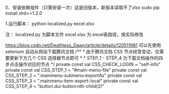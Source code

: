 
0、安装依赖组件（只需安装一次）这是旧版本，新版本读取不了xlsx
sudo pip install xlrd==1.2.0

1.运行脚本：
python localized.py excel.xlsx

注：
localized.py 为脚本文件
excel.xlsx 为 excel表路径，按实际修改

https://blog.csdn.net/Deathless_Dawn/article/details/120511981
可以先使用 selenium 自动从网站下载腾讯文档
/**
     * 由于腾讯文档 CSS 节点经常变动，仅需要更新下方几个 CSS 选择器节点即可
     *
     * STEP_1 - STEP_4 为下载文档操作的四步点击操作对应的节点
     */
    private const val CSS_CHECK_LOGIN = "self-info"
    private const val CSS_STEP_1 = "#main-menu-file"
    private const val CSS_STEP_2 = ".mainmenu-submenu-exportAs"
    private const val CSS_STEP_3 = ".mainmenu-item-export-local"
    private const val CSS_STEP_4 = "button.dui-button:nth-child(2)"
